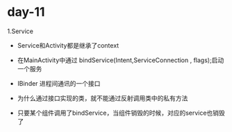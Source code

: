 # day-11

1.Service

* Service和Activity都是继承了context

* 在MainActivity中通过 bindService(Intent,ServiceConnection , flags);启动一个服务

* IBinder 进程间通讯的一个接口

* 为什么通过接口实现的类，就不能通过反射调用类中的私有方法

* 只要某个组件调用了bindService，当组件销毁的时候，对应的service也销毁了